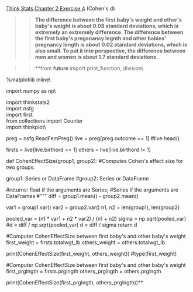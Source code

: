 [Think Stats Chapter 2 Exercise 4](http://greenteapress.com/thinkstats2/html/thinkstats2003.html#toc24) (Cohen's d)

>> **The difference between the first baby's weight and other's baby's weight is about 0.08 standard deviations, which is extremely an extremely difference. The difference between the first baby's preganancy legnth and other babies' pregnancy length is about 0.02 standard deviations, which is also small. To put it into perspective, the difference between men and women is about 1.7 standard deviations.**

>> **from __future__ import print_function, division\

%matplotlib inline\

import numpy as np\

import thinkstats2\
import nsfg\
import first\
from collections import Counter\
import thinkplot\

preg = nsfg.ReadFemPreg()
live = preg[preg.outcome == 1]
#live.head()

firsts = live[live.birthord == 1]
others = live[live.birthord != 1]

  def CohenEffectSize(group1, group2):
      #Computes Cohen's effect size for two groups.
    
   group1: Series or DataFrame
   #group2: Series or DataFrame
    
   #returns: float if the arguments are Series;
            #Series if the arguments are DataFrames
    #"""
   diff = group1.mean() - group2.mean()

   var1 = group1.var()
   var2 = group2.var()
   n1, n2 = len(group1), len(group2)

   pooled_var = (n1 * var1 + n2 * var2) / (n1 + n2)
   sigma = np.sqrt(pooled_var)
   #d = diff / np.sqrt(pooled_var)
   d = diff / sigma
   return d
    
#Computer CohenEffectSize between first baby's and other baby's weight
first_weight = firsts.totalwgt_lb
others_weight = others.totalwgt_lb

print(CohenEffectSize(first_weight, others_weight))
#type(first_weight) 

#Computer CohenEffectSize between first baby's and other baby's weight
first_prglngth = firsts.prglngth
others_prglngth = others.prglngth

print(CohenEffectSize(first_prglngth, others_prglngth))**
